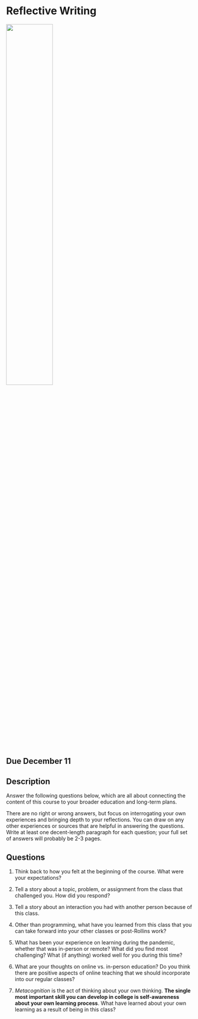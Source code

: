 # Reflective Writing

<img src="https://i.pinimg.com/originals/5e/ba/ab/5ebaabfe4c4961bbc2c62894cfedd320.jpg" width="50%" />

## Due December 11

## Description

Answer the following questions below, which are all about connecting the content of this course to your broader education and long-term plans.

There are no right or wrong answers, but focus on interrogating your own experiences and bringing depth to your reflections. You can draw 
on any other experiences or sources that are helpful in answering the questions. Write at least one decent-length paragraph for each question;
your full set of answers will probably be 2-3 pages.

## Questions

1. Think back to how you felt at the beginning of the course. What were your expectations?

2. Tell a story about a topic, problem, or assignment from the class that challenged you. How did you respond?

3. Tell a story about an interaction you had with another person because of this class.

4. Other than programming, what have you learned from this class that you can take forward into your other classes or post-Rollins work?

5. What has been your experience on learning during the pandemic, whether that was in-person or remote? What did you find most challenging? What (if anything)
worked well for you during this time?

6. What are your thoughts on online vs. in-person education? Do you think there are positive aspects of online teaching that we should
incorporate into our regular classes?

7. *Metacognition* is the act of thinking about your own thinking. **The single most important skill you can develop in college is
self-awareness about your own learning process**. What have learned about your own learning as a result of being in this class?
